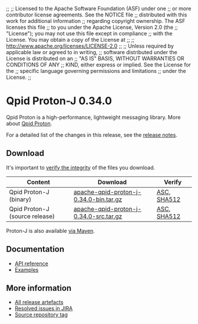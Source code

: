 ;;
;; Licensed to the Apache Software Foundation (ASF) under one
;; or more contributor license agreements.  See the NOTICE file
;; distributed with this work for additional information
;; regarding copyright ownership.  The ASF licenses this file
;; to you under the Apache License, Version 2.0 (the
;; "License"); you may not use this file except in compliance
;; with the License.  You may obtain a copy of the License at
;;
;;   http://www.apache.org/licenses/LICENSE-2.0
;;
;; Unless required by applicable law or agreed to in writing,
;; software distributed under the License is distributed on an
;; "AS IS" BASIS, WITHOUT WARRANTIES OR CONDITIONS OF ANY
;; KIND, either express or implied.  See the License for the
;; specific language governing permissions and limitations
;; under the License.
;;

# Qpid Proton-J 0.34.0

Qpid Proton is a high-performance, lightweight messaging library. More
about [Qpid Proton]({{site_url}}/proton/index.html).

For a detailed list of the changes in this release, see the [release
notes](release-notes.html).

## Download

It's important to [verify the
integrity]({{site_url}}/download.html#verify-what-you-download) of
the files you download.

| Content | Download | Verify |
|---------|----------|--------|
| Qpid Proton-J (binary) | [apache-qpid-proton-j-0.34.0-bin.tar.gz](https://archive.apache.org/dist/qpid/proton-j/0.34.0/apache-qpid-proton-j-0.34.0-bin.tar.gz) | [ASC](https://archive.apache.org/dist/qpid/proton-j/0.34.0/apache-qpid-proton-j-0.34.0-bin.tar.gz.asc), [SHA512](https://archive.apache.org/dist/qpid/proton-j/0.34.0/apache-qpid-proton-j-0.34.0-bin.tar.gz.sha512) |
| Qpid Proton-J (source release) | [apache-qpid-proton-j-0.34.0-src.tar.gz](https://archive.apache.org/dist/qpid/proton-j/0.34.0/apache-qpid-proton-j-0.34.0-src.tar.gz) | [ASC](https://archive.apache.org/dist/qpid/proton-j/0.34.0/apache-qpid-proton-j-0.34.0-src.tar.gz.asc), [SHA512](https://archive.apache.org/dist/qpid/proton-j/0.34.0/apache-qpid-proton-j-0.34.0-src.tar.gz.sha512) |

Proton-J is also available [via Maven]({{site_url}}/maven.html).

## Documentation


<div class="two-column" markdown="1">

 - [API reference](api/index.html)
 - [Examples](https://github.com/apache/qpid-proton-j/tree/0.34.0/examples)

</div>


## More information

 - [All release artefacts](https://archive.apache.org/dist/qpid/proton-j/0.34.0)
 - [Resolved issues in JIRA](https://issues.apache.org/jira/issues/?jql=project+%3D+PROTON+AND+fixVersion+%3D+%27proton-j-0.34.0%27+AND+resolution+%3D+%27fixed%27+ORDER+BY+priority+DESC)
 - [Source repository tag](https://gitbox.apache.org/repos/asf?p=qpid-proton-j.git;a=tag;h=0.34.0)

<script type="text/javascript">
  _deferredFunctions.push(function() {
      if ("0.34.0" === "{{current_proton_j_release}}") {
          _modifyCurrentReleaseLinks();
      }
  });
</script>